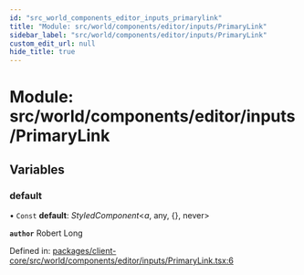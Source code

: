 ```yaml
---
id: "src_world_components_editor_inputs_primarylink"
title: "Module: src/world/components/editor/inputs/PrimaryLink"
sidebar_label: "src/world/components/editor/inputs/PrimaryLink"
custom_edit_url: null
hide_title: true
---
```


# Module: src/world/components/editor/inputs/PrimaryLink

## Variables

### default

• `Const` **default**: *StyledComponent*<*a*, any, {}, never\>

**`author`** Robert Long

Defined in: [packages/client-core/src/world/components/editor/inputs/PrimaryLink.tsx:6](https://github.com/xr3ngine/xr3ngine/blob/65dfcf39a/packages/client-core/src/world/components/editor/inputs/PrimaryLink.tsx#L6)
